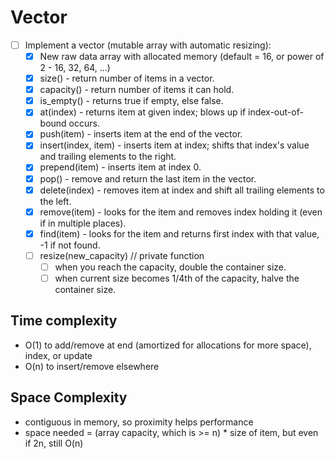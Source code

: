 # Vector

- [ ] Implement a vector (mutable array with automatic resizing):
    - [x] New raw data array with allocated memory (default = 16, or power of 2 - 16, 32, 64, ...)
    - [x] size() - return number of items in a vector.
    - [x] capacity() - return number of items it can hold.
    - [x] is_empty() - returns true if empty, else false.
    - [x] at(index) - returns item at given index; blows up if index-out-of-bound occurs.
    - [x] push(item) - inserts item at the end of the vector.
    - [x] insert(index, item) - inserts item at index; shifts that index's value and trailing elements to the right.
    - [x] prepend(item) - inserts item at index 0.
    - [x] pop() - remove and return the last item in the vector.
    - [x] delete(index) - removes item at index and shift all trailing elements to the left.
    - [x] remove(item) - looks for the item and removes index holding it (even if in multiple places).
    - [x] find(item) - looks for the item and returns first index with that value, -1 if not found.
    - [ ] resize(new_capacity) // private function
        - [ ] when you reach the capacity, double the container size.
        - [ ] when current size becomes 1/4th of the capacity, halve the container size.

## Time complexity
- O(1) to add/remove at end (amortized for allocations for more space), index, or update
- O(n) to insert/remove elsewhere
  
## Space Complexity
- contiguous in memory, so proximity helps performance
- space needed = (array capacity, which is >= n) * size of item, but even if 2n, still O(n)
  